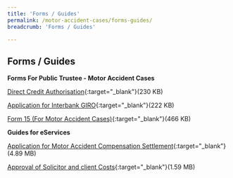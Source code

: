 ```yaml
---
title: 'Forms / Guides'
permalink: /motor-accident-cases/forms-guides/
breadcrumb: 'Forms / Guides'

---
```



Forms / Guides 
---

**Forms For Public Trustee - Motor Accident Cases** <br>

[Direct Credit Authorisation](/files/DirectCreditAuthorizationAppformrevisedJuly2017.pdf){:target="_blank"}(230 KB)

[Application for Interbank GIRO](/files/DirectDebitApplicationFormrevJuly17.pdf){:target="_blank"}(222 KB)

[Form 15 (For Motor Accident Cases)](/files/Form15(AC)_Oct20.pdf){:target="_blank"}(466 KB)


**Guides for eServices** <br>

[Application for Motor Accident Compensation Settlement](/files/PTO_E-Service_User_Guide-MA.pdf){:target="_blank"}(4.89 MB)

[Approval of Solicitor and client Costs](/files/PTO_E-Service_User_Guide-S&C.pdf){:target="_blank"}(1.59 MB)
